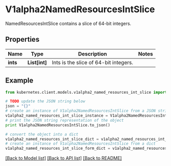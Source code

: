 # V1alpha2NamedResourcesIntSlice

NamedResourcesIntSlice contains a slice of 64-bit integers.

## Properties

Name | Type | Description | Notes
------------ | ------------- | ------------- | -------------
**ints** | **List[int]** | Ints is the slice of 64-bit integers. | 

## Example

```python
from kubernetes.client.models.v1alpha2_named_resources_int_slice import V1alpha2NamedResourcesIntSlice

# TODO update the JSON string below
json = "{}"
# create an instance of V1alpha2NamedResourcesIntSlice from a JSON string
v1alpha2_named_resources_int_slice_instance = V1alpha2NamedResourcesIntSlice.from_json(json)
# print the JSON string representation of the object
print V1alpha2NamedResourcesIntSlice.to_json()

# convert the object into a dict
v1alpha2_named_resources_int_slice_dict = v1alpha2_named_resources_int_slice_instance.to_dict()
# create an instance of V1alpha2NamedResourcesIntSlice from a dict
v1alpha2_named_resources_int_slice_form_dict = v1alpha2_named_resources_int_slice.from_dict(v1alpha2_named_resources_int_slice_dict)
```
[[Back to Model list]](../README.md#documentation-for-models) [[Back to API list]](../README.md#documentation-for-api-endpoints) [[Back to README]](../README.md)


